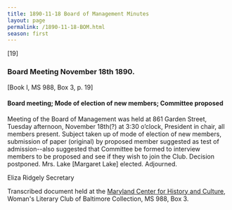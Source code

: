 ```yaml
---
title: 1890-11-18 Board of Management Minutes
layout: page
permalink: /1890-11-18-BOM.html
season: first
---
```


<style>
    .container{
        font-size:1.4em;
    }
</style>
[19]

### Board Meeting November 18th 1890.
[Book I, MS 988, Box 3, p. 19]

#### Board meeting; Mode of election of new members; Committee proposed

Meeting of the Board of Management was held at 861 Garden Street, Tuesday afternoon, November 18th(?) at 3:30 o’clock, President in chair, all members present. Subject taken up of mode of election of new members, submission of paper (original) by proposed member suggested as test of admission--also suggested that Committee be formed to interview members to be proposed and see if they wish to join the Club. Decision postponed. Mrs. Lake [Margaret Lake] elected. Adjourned.

Eliza Ridgely
Secretary

Transcribed document held at the [Maryland Center for History and Culture](http://mdhs.org/), Woman's Literary Club of Baltimore Collection, MS 988, Box 3. 